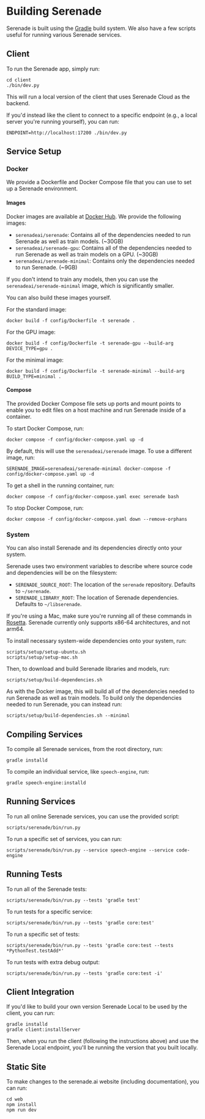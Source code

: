 # Building Serenade

Serenade is built using the [Gradle](https://gradle.org) build system. We also have a few scripts useful for running various Serenade services.

## Client

To run the Serenade app, simply run:

    cd client
    ./bin/dev.py

This will run a local version of the client that uses Serenade Cloud as the backend.

If you'd instead like the client to connect to a specific endpoint (e.g., a local server you're running yourself), you can run:

    ENDPOINT=http://localhost:17200 ./bin/dev.py

## Service Setup

### Docker

We provide a Dockerfile and Docker Compose file that you can use to set up a Serenade environment.

#### Images

Docker images are available at [Docker Hub](https://hub.docker.com/u/serenadeai). We provide the following images:

* `serenadeai/serenade`: Contains all of the dependencies needed to run Serenade as well as train models. (~30GB)
* `serenadeai/serenade-gpu`: Contains all of the dependencies needed to run Serenade as well as train models on a GPU. (~30GB)
* `serenadeai/serenade-minimal`: Contains only the dependencies needed to run Serenade. (~9GB)

If you don't intend to train any models, then you can use the `serenadeai/serenade-minimal` image, which is significantly smaller.

You can also build these images yourself.

For the standard image:

    docker build -f config/Dockerfile -t serenade .

For the GPU image:

    docker build -f config/Dockerfile -t serenade-gpu --build-arg DEVICE_TYPE=gpu .

For the minimal image:

    docker build -f config/Dockerfile -t serenade-minimal --build-arg BUILD_TYPE=minimal .

#### Compose

The provided Docker Compose file sets up ports and mount points to enable you to edit files on a host machine and run Serenade inside of a container.

To start Docker Compose, run:

    docker compose -f config/docker-compose.yaml up -d

By default, this will use the `serenadeai/serenade` image. To use a different image, run:

    SERENADE_IMAGE=serenadeai/serenade-minimal docker-compose -f config/docker-compose.yaml up -d

To get a shell in the running container, run:

    docker compose -f config/docker-compose.yaml exec serenade bash

To stop Docker Compose, run:

    docker compose -f config/docker-compose.yaml down --remove-orphans

### System

You can also install Serenade and its dependencies directly onto your system.

Serenade uses two environment variables to describe where source code and dependencies will be on the filesystem:

- `SERENADE_SOURCE_ROOT`: The location of the `serenade` repository. Defaults to `~/serenade`.
- `SERENADE_LIBRARY_ROOT`: The location of Serenade dependencies. Defaults to `~/libserenade`.

If you're using a Mac, make sure you're running all of these commands in [Rosetta](https://support.apple.com/en-us/HT211861). Serenade currently only supports x86-64 architectures, and not arm64.

To install necessary system-wide dependencies onto your system, run:

    scripts/setup/setup-ubuntu.sh
    scripts/setup/setup-mac.sh

Then, to download and build Serenade libraries and models, run:

    scripts/setup/build-dependencies.sh

As with the Docker image, this will build all of the dependencies needed to run Serenade as well as train models. To build only the dependencies needed to run Serenade, you can instead run:

    scripts/setup/build-dependencies.sh --minimal

## Compiling Services

To compile all Serenade services, from the root directory, run:

    gradle installd

To compile an individual service, like `speech-engine`, run:

    gradle speech-engine:installd

## Running Services

To run all online Serenade services, you can use the provided script:

    scripts/serenade/bin/run.py

To run a specific set of services, you can run:

    scripts/serenade/bin/run.py --service speech-engine --service code-engine

## Running Tests

To run all of the Serenade tests:

    scripts/serenade/bin/run.py --tests 'gradle test'

To run tests for a specific service:

    scripts/serenade/bin/run.py --tests 'gradle core:test'

To run a specific set of tests:

    scripts/serenade/bin/run.py --tests 'gradle core:test --tests *PythonTest.testAdd*'

To run tests with extra debug output:

    scripts/serenade/bin/run.py --tests 'gradle core:test -i'

## Client Integration

If you'd like to build your own version Serenade Local to be used by the client, you can run:

    gradle installd
    gradle client:installServer

Then, when you run the client (following the instructions above) and use the Serenade Local endpoint, you'll be running the version that you built locally.

## Static Site

To make changes to the serenade.ai website (including documentation), you can run:

    cd web
    npm install
    npm run dev
